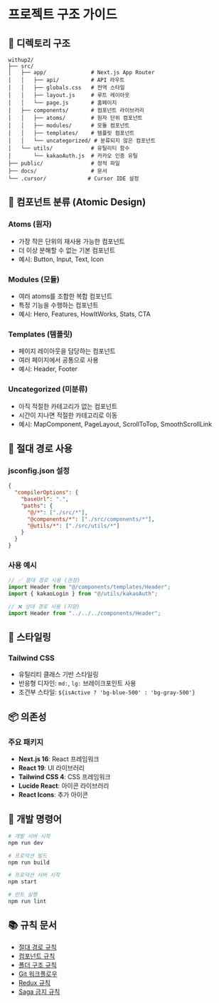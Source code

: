 # 프로젝트 구조 가이드

## 📁 디렉토리 구조

```
withup2/
├── src/
│   ├── app/              # Next.js App Router
│   │   ├── api/          # API 라우트
│   │   ├── globals.css   # 전역 스타일
│   │   ├── layout.js     # 루트 레이아웃
│   │   └── page.js       # 홈페이지
│   ├── components/       # 컴포넌트 라이브러리
│   │   ├── atoms/        # 원자 단위 컴포넌트
│   │   ├── modules/      # 모듈 컴포넌트
│   │   ├── templates/    # 템플릿 컴포넌트
│   │   └── uncategorized/ # 분류되지 않은 컴포넌트
│   └── utils/            # 유틸리티 함수
│       └── kakaoAuth.js  # 카카오 인증 유틸
├── public/               # 정적 파일
├── docs/                 # 문서
└── .cursor/             # Cursor IDE 설정
```

## 🎯 컴포넌트 분류 (Atomic Design)

### Atoms (원자)
- 가장 작은 단위의 재사용 가능한 컴포넌트
- 더 이상 분해할 수 없는 기본 컴포넌트
- 예시: Button, Input, Text, Icon

### Modules (모듈)
- 여러 atoms를 조합한 복합 컴포넌트
- 특정 기능을 수행하는 컴포넌트
- 예시: Hero, Features, HowItWorks, Stats, CTA

### Templates (템플릿)
- 페이지 레이아웃을 담당하는 컴포넌트
- 여러 페이지에서 공통으로 사용
- 예시: Header, Footer

### Uncategorized (미분류)
- 아직 적절한 카테고리가 없는 컴포넌트
- 시간이 지나면 적절한 카테고리로 이동
- 예시: MapComponent, PageLayout, ScrollToTop, SmoothScrollLink

## 📝 절대 경로 사용

### jsconfig.json 설정
```json
{
  "compilerOptions": {
    "baseUrl": ".",
    "paths": {
      "@/*": ["./src/*"],
      "@components/*": ["./src/components/*"],
      "@utils/*": ["./src/utils/*"]
    }
  }
}
```

### 사용 예시
```javascript
// ✅ 절대 경로 사용 (권장)
import Header from "@/components/templates/Header";
import { kakaoLogin } from "@/utils/kakaoAuth";

// ❌ 상대 경로 사용 (지양)
import Header from "../../../components/Header";
```

## 🎨 스타일링

### Tailwind CSS
- 유틸리티 클래스 기반 스타일링
- 반응형 디자인: `md:`, `lg:` 브레이크포인트 사용
- 조건부 스타일: `${isActive ? 'bg-blue-500' : 'bg-gray-500'}`

## 📦 의존성

### 주요 패키지
- **Next.js 16**: React 프레임워크
- **React 19**: UI 라이브러리
- **Tailwind CSS 4**: CSS 프레임워크
- **Lucide React**: 아이콘 라이브러리
- **React Icons**: 추가 아이콘

## 🔧 개발 명령어

```bash
# 개발 서버 시작
npm run dev

# 프로덕션 빌드
npm run build

# 프로덕션 서버 시작
npm start

# 린트 실행
npm run lint
```

## 📚 규칙 문서

- [절대 경로 규칙](.cursor/rules/absolute_path_rules.md)
- [컴포넌트 규칙](.cursor/rules/component_rules.md)
- [폴더 구조 규칙](.cursor/rules/folder_structure_rules.md)
- [Git 워크플로우](.cursor/rules/git-workflow.md)
- [Redux 규칙](.cursor/rules/redux_rules.md)
- [Saga 금지 규칙](.cursor/rules/no-saga-rules.md)
